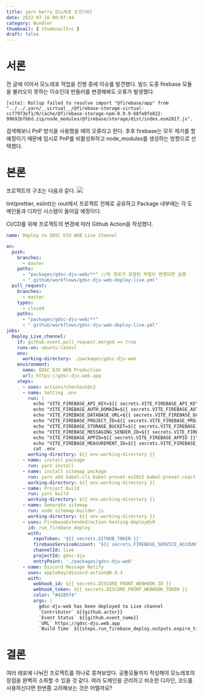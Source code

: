 ```yaml
---
title: yarn berry 모노레포 도전기#2
date: 2022-07-16 00:07:44
category: Bundler
thumbnail: { thumbnailSrc }
draft: false
---
```



# 서론

전 글에 이어서 모노레포 작업을 진행 중에 이슈를 발견했다.
빌드 도중 firebase 모듈을 불러오지 못하는 이슈인데 번들러를 변경해봐도 오류가 발생했다.
```
[vite]: Rollup failed to resolve import "@firebase/app" from "../../.yarn/__virtual__/@firebase-storage-virtual-cc77973ef1/0/cache/@firebase-storage-npm-0.9.9-68fe8fe822-99692bf66d.zip/node_modules/@firebase/storage/dist/index.esm2017.js".
```
검색해보니 PnP 방식을 사용했을 때의 오류라고 한다.
추후 firebase는 모두 제거를 할 예정이기 때문에 임시로 PnP를 비활성화하고 node_modules를 생성하는 방향으로 선택했다.

# 본론

프로젝트의 구조는 다음과 같다.
![](https://velog.velcdn.com/images/jhjeong00/post/ace8e80d-8f01-41ba-a30a-967429579112/image.png)

lint(prettier, eslint)는 rout에서 프로젝트 전체로 공유하고 Package 내부에는 각 도메인들과 디자인 시스템이 들어갈 예정이다.

CI/CD를 위해 프로젝트의 변경에 따라 Github Action을 작성했다.

```yaml
name: Deploy to GDSC DJU WEB Live Channel

on:
  push:
    branches:
      - master
    paths:
      - "packages/gdsc-dju-web/**" //위 경로가 포함된 파일이 변경되면 실행
      - ".github/workflows/gdsc-dju-web-deploy-live.yml"
  pull_request:
    branches:
      - master
    types:
      - closed
    paths:
      - "packages/gdsc-dju-web/**"
      - ".github/workflows/gdsc-dju-web-deploy-live.yml"
jobs:
  Deploy_Live_channel:
    if: github.event.pull_request.merged == true
    runs-on: ubuntu-latest
    env:
      working-directory: ./packages/gdsc-dju-web
    environment:
      name: GDSC DJU WEB Production
      url: https://gdsc-dju.web.app
    steps:
      - uses: actions/checkout@v2
      - name: Setting .env
        run: |
          echo "VITE_FIREBASE_API_KEY=${{ secrets.VITE_FIREBASE_API_KEY }}" >> .env
          echo "VITE_FIREBASE_AUTH_DOMAIN=${{ secrets.VITE_FIREBASE_AUTH_DOMAIN }}" >> .env
          echo "VITE_FIREBASE_DATABASE_URL=${{ secrets.VITE_FIREBASE_DATABASE_URL }}" >> .env
          echo "VITE_FIREBASE_PROJECT_ID=${{ secrets.VITE_FIREBASE_PROJECT_ID }}" >> .env
          echo "VITE_FIREBASE_STORAGE_BUCKET=${{ secrets.VITE_FIREBASE_STORAGE_BUCKET }}" >> .env
          echo "VITE_FIREBASE_MESSAGING_SENDER_ID=${{ secrets.VITE_FIREBASE_MESSAGING_SENDER_ID }}" >> .env
          echo "VITE_FIREBASE_APPID=${{ secrets.VITE_FIREBASE_APPID }}" >> .env
          echo "VITE_FIREBASE_MEASUREMENT_ID=${{ secrets.VITE_FIREBASE_MEASUREMENT_ID }}" >> .env
          cat .env
        working-directory: ${{ env.working-directory }}
      - name: install package
        run: yarn install
      - name: install sitemap package
        run: yarn add babel-cli babel-preset-es2015 babel-preset-react babel-register
        working-directory: ${{ env.working-directory }}
      - name: Project Build
        run: yarn build
        working-directory: ${{ env.working-directory }}
      - name: Generate sitemap
        run: node sitemap-builder.js
        working-directory: ${{ env.working-directory }}
      - uses: FirebaseExtended/action-hosting-deploy@v0
        id: run_firebase_deploy
        with:
          repoToken: '${{ secrets.GITHUB_TOKEN }}'
          firebaseServiceAccount: '${{ secrets.FIREBASE_SERVICE_ACCOUNT_GDSC_DJU }}'
          channelId: live
          projectId: gdsc-dju
          entryPoint: './packages/gdsc-dju-web'
      - name: Discord Message Notify
        uses: appleboy/discord-action@0.0.3
        with:
          webhook_id: ${{ secrets.DISCORD_FRONT_WEBHOOK_ID }}
          webhook_token: ${{ secrets.DISCORD_FRONT_WEBHOOK_TOKEN }}
          color: "#4285f4"
          args: |
            gdsc-dju-web has been deployed to Live channel
            `Contributor` ${{github.actor}}
            `Event Status` ${{github.event_name}}
            `URL` https://gdsc-dju.web.app
            `Build Time` ${{steps.run_firebase_deploy.outputs.expire_time}}

```

# 결론

여러 레포에 나눠진 프로젝트를 하나로 뭉쳐보았다.
공통모듈까지 작성해야 모노레포의 장점을 완벽히 소화할 수 있을 것 같다.
여러 도메인을 관리하고 비슷한 디자인, 코드를 사용하신다면 한번쯤 고려해보는 것은 어떨까요?